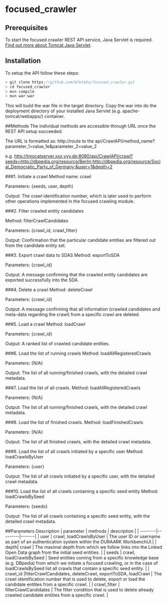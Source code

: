 # focused_crawler

## Prerequisites
To start the focused crawler REST API service, Java Servlet is required. [Find out more about Tomcat Java Servlet](http://tomcat.apache.org/).

## Installation

To setup the API follow these steps:

```js
> git clone https://github.com/bfetahu/focused_crawler.git
> cd focused_crawler
> mvn compile
> mvn war:war
```
This will build the war file in the target directory.
Copy the war into do the deployment directory of your installed Java Servlet (e.g. apache-tomcat/webapps/) container.

##Methods
The individual methods are accessible through URL once the REST API setup succeeded. 

The URL is formatted as: http://route to the api/CrawlAPI/method_name?parameter_1=value_1e&parameter_2=value_2

e.g. http://tmocatserver.xxx.yyy.de:8080/api/CrawlAPI/crawl?seeds=http://dbpedia.org/resource/Berlin;http://dbpedia.org/resource/Social_Democratic_Party_of_Germany;&user=1&depth=2

###1. Initiate a crawl
Method name: crawl

Parameters: {seeds, user, depth}

Output: The crawl identification number, which is later used to perform other operations implemented in the focused crawling module.

###2. Filter crawled entity candidates

Method: filterCrawlCandidates

Parameters: {crawl_id, crawl_filter}

Output: Confirmation that the particular candidate entities are filtered out from the candidate entity set.

###3. Export crawl data to SDAS
Method: exportToSDA

Parameters: {crawl_id}

Output: A message confirming that the crawled entity candidates are exported
successfully into the SDA.

###4. Delete a crawl
Method: deleteCrawl

Parameters: {crawl_id}

Output: A message confirming that all information (crawled candidates and meta-data regarding the crawl) from a specific crawl are deleted.

###5. Load a crawl
Method: loadCrawl

Parameters: {crawl_id}

Output: A ranked list of crawled candidate entities.

###6. Load the list of running crawls
Method: loadAllRegisteredCrawls

Parameters: {N/A}

Output: The list of all running/finished crawls, with the detailed crawl metadata.

###7. Load the list of all crawls.
Method: loadAllRegisteredCrawls

Parameters: {N/A}

Output: The list of all running/finished crawls, with the detailed crawl metadata.

###8. Load the list of finished crawls.
Method: loadFinishedCrawls

Parameters: {N/A}

Output: The list of all finished crawls, with the detailed crawl metadata.

###9. Load the list of all crawls initiated by a specific user
Method: loadCrawlsByUser

Parameters: {user}

Output: The list of all crawls initiated by a specific user, with the detailed crawl
metadata.

###10. Load the list of all crawls containing a specific seed entity
Method: loadCrawlsBySeed

Parameters: {seeds}

Output: The list of all crawls containing a specific seed entity, with the detailed
crawl metadata.

##Parameters Description
| parameter     | methods             | description |
| --------|---------|-------|
| user  | crawl, loadCrawlsByUser   | The user ID or username as part of an authentication system within the DURAARK WorkbenchUI.|
| depth| crawl | The maximal depth from which we follow links into the Linked Open Data graph from the initial seed entities.  |
| seeds  | crawl, loadCrawlsBySeed   | Seed entities coming from a specific knowledge base (e.g. DBpedia) from which we initiate a focused crawling, or in the case of loadCrawlsBySeed list all crawls that contain a specific seed entity.    |
| crawl_id  |filterCrawlCandidates, deleteCrawl, exportToSDA, loadCrawl | The crawl identification number that is used to delete, export or load the candidate entities from a specific crawl.    |
| crawl_filter  | filterCrawlCandidates | The filter condition that is used to delete already crawled candidate entities from a specific crawl.  |
